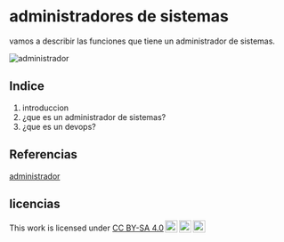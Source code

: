 # administradores de sistemas
vamos a describir las funciones que tiene un administrador de sistemas.

![administrador](https://encrypted-tbn0.gstatic.com/images?q=tbn:ANd9GcQ8ylEus4CA3L7y73XUdrMXHIteVx4-6ZhXeQ&usqp=CAU)

## Indice
1. introduccion
2. ¿que es un administrador de sistemas?
3. ¿que es un devops?
## Referencias
[administrador](https://es.wikipedia.org/wiki/Administrador_de_sistemas)

## licencias
<p xmlns:cc="http://creativecommons.org/ns#" >This work is licensed under <a href="http://creativecommons.org/licenses/by-sa/4.0/?ref=chooser-v1" target="_blank" rel="license noopener noreferrer" style="display:inline-block;">CC BY-SA 4.0<img style="height:22px!important;margin-left:3px;vertical-align:text-bottom;" src="https://mirrors.creativecommons.org/presskit/icons/cc.svg?ref=chooser-v1"><img style="height:22px!important;margin-left:3px;vertical-align:text-bottom;" src="https://mirrors.creativecommons.org/presskit/icons/by.svg?ref=chooser-v1"><img style="height:22px!important;margin-left:3px;vertical-align:text-bottom;" src="https://mirrors.creativecommons.org/presskit/icons/sa.svg?ref=chooser-v1"></a></p>

